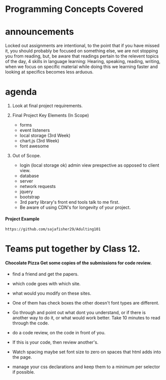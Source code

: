 # Programming Concepts Covered



# announcements
Locked out assignments are intentional, to the point that if you have missed it, you should probably be focused on something else, we are not stopping you from reading, but, be aware that readings pertain to the relevent topics of the day, 4 skills in language learning: Hearing, speaking, reading, writing, when we focus on specific material while doing this we learning faster and looking at specifics becomes less arduous. 



# agenda

1. Look at final project requirements. 
2. Final Project Key Elements (In Scope)
    - forms
    - event listeners
    - local storage (3rd Week)
    - chart.js (3rd Week)
    - font awesome

3. Out of Scope. 
    - login (local storage ok) admin view prespective as opposed to client view. 
    - database
    - server 
    - network requests
    - jquery
    - bootstrap
    - 3rd party library's front end tools talk to me first. 
    - Be aware of using CDN's for longevity of your project. 


#### Project Example 
    https://github.com/sajafisher29/Adulting101

# Teams put together by Class 12.

#### Chocolate Pizza Get some copies of the submissions for code review. 
- find a friend and get the papers. 
- which code goes with which site. 
- what would you modify on these sites. 

- One of them has check boxes the other doesn't font types are different. 
- Go through and point out what dont you understand, or if there is another way to do it, or what would work better. Take 10 minutes to read through the code. 
- do a code review, on the code in front of you. 
- If this is your code, then review another's.


- Watch spacing maybe set font size to zero on spaces that html adds into the page. 
- manage your css declarations and keep them to a minimum per selector if possible. 